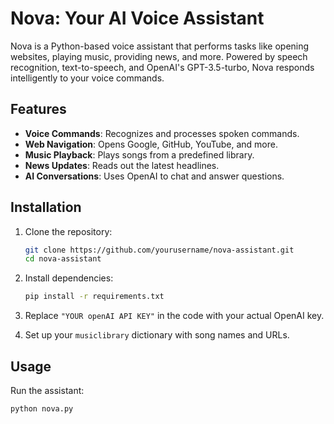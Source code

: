 # Nova: Your AI Voice Assistant

Nova is a Python-based voice assistant that performs tasks like opening websites, playing music, providing news, and more. Powered by speech recognition, text-to-speech, and OpenAI's GPT-3.5-turbo, Nova responds intelligently to your voice commands.

## Features

- **Voice Commands**: Recognizes and processes spoken commands.
- **Web Navigation**: Opens Google, GitHub, YouTube, and more.
- **Music Playback**: Plays songs from a predefined library.
- **News Updates**: Reads out the latest headlines.
- **AI Conversations**: Uses OpenAI to chat and answer questions.

## Installation

1. Clone the repository:
    ```bash
    git clone https://github.com/yourusername/nova-assistant.git
    cd nova-assistant
    ```

2. Install dependencies:
    ```bash
    pip install -r requirements.txt
    ```

3. Replace `"YOUR openAI API KEY"` in the code with your actual OpenAI key.

4. Set up your `musiclibrary` dictionary with song names and URLs.

## Usage

Run the assistant:

```bash
python nova.py
